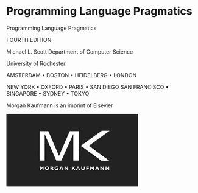 # Programming Language Pragmatics

Programming Language Pragmatics

FOURTH EDITION

Michael L. Scott Department of Computer Science

University of Rochester

AMSTERDAM • BOSTON • HEIDELBERG • LONDON

NEW YORK • OXFORD • PARIS • SAN DIEGO SAN FRANCISCO • SINGAPORE • SYDNEY • TOKYO

Morgan Kaufmann is an imprint of Elsevier

![Uncaptioned Image page 4 xref 8](images/page_4_uncaptioned_img_8.jpeg)

